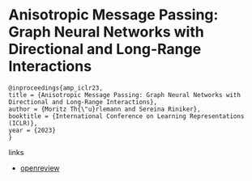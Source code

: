 # Anisotropic Message Passing: Graph Neural Networks with Directional and Long-Range Interactions

```
@inproceedings{amp_iclr23,
title = {Anisotropic Message Passing: Graph Neural Networks with Directional and Long-Range Interactions},
author = {Moritz Th{\"u}rlemann and Sereina Riniker},
booktitle = {International Conference on Learning Representations (ICLR)},
year = {2023}
}
```

links
- [openreview](https://openreview.net/forum?id=socffUzSIlx)

